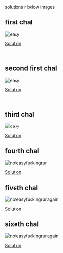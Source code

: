 solutions r below images
<br />

first chal
---------------------

![easy](../static/6447rev/easy1_ida.png)

[Solution](reversing1/)

<br />

second first chal
------------------

![easy](../static/6447rev/medium1_ida.png)

[Solution](reversing2/)

<br />


third chal
----------------------

![easy](../static/6447rev/medium2_ida.png)

[Solution](reversing3/)


fourth chal
----------------------------------

![noteasyfuckingrun](../static/6447rev/hard1_ida.png)

[Solution](reversing4/)


fiveth chal
----------------------------------

![noteasyfuckingrunagain](../static/6447rev/hard2_ida.png)

[Solution](reversing5/)


sixeth chal
----------------------------------

![noteasyfuckingrunagain](../static/6447rev/veryhard1_ida.jpg)

[Solution](reversing6/)
